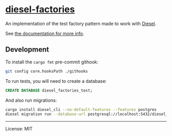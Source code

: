 # [diesel-factories](https://crates.io/crates/diesel-factories)

An implementation of the test factory pattern made to work with [Diesel](https://diesel.rs).

See [the documentation for more info](https://docs.rs/crate/diesel-factories).

## Development

To install the `cargo fmt` pre-commit githook:

```sh
git config core.hooksPath ./githooks
```

To run tests, you will need to create a database:

```sql
CREATE DATABASE diesel_factories_test;
```

And also run migrations:

```sh
cargo install diesel_cli --no-default-features --features postgres
diesel migration run --database-url postgresql://localhost:5432/diesel_factories_test
```

---

License: MIT
